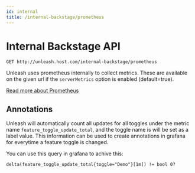 ```yaml
---
id: internal
title: /internal-backstage/prometheus
---
```


# Internal Backstage API

`GET http://unleash.host.com/internal-backstage/prometheus`

Unleash uses prometheus internally to collect metrics. These are available on the given url if the `serverMetrics` option is enabled (default=true).

[Read more about Prometheus](https://prometheus.io/)

## Annotations

Unleash will automatically count all updates for all toggles under the metric name `feature_toggle_update_total`, and the toggle name is will be set as a label value. This information can be used to create annotations in grafana for everytime a feature toggle is changed.

You can use this query in grafana to achive this:

```
delta(feature_toggle_update_total{toggle="Demo"}[1m]) != bool 0?
```

